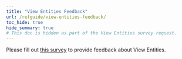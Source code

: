 ```yaml
---
title: "View Entities Feedback"
url: /refguide/view-entities-feedback/
toc_hide: true
hide_summary: true
# This doc is hidden as part of the View Entities survey request. 
---
```


Please fill out [this survey](https://survey.alchemer.eu/s3/90717679/Mendix-OQL-Tech-Preview-feedback) to provide feedback about View Entities.

